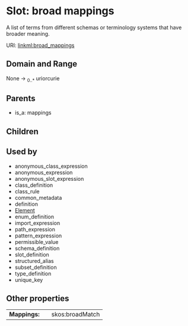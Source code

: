 
# Slot: broad mappings


A list of terms from different schemas or terminology systems that have broader meaning.

URI: [linkml:broad_mappings](https://w3id.org/linkml/broad_mappings)


## Domain and Range

None &#8594;  <sub>0..\*</sub> uriorcurie

## Parents

 *  is_a: mappings

## Children


## Used by

 * anonymous_class_expression
 * anonymous_expression
 * anonymous_slot_expression
 * class_definition
 * class_rule
 * common_metadata
 * definition
 * [Element](Element.md)
 * enum_definition
 * import_expression
 * path_expression
 * pattern_expression
 * permissible_value
 * schema_definition
 * slot_definition
 * structured_alias
 * subset_definition
 * type_definition
 * unique_key

## Other properties

|  |  |  |
| --- | --- | --- |
| **Mappings:** | | skos:broadMatch |

